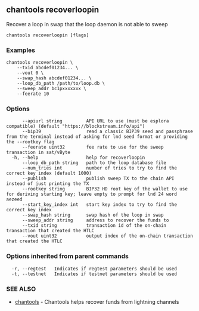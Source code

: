 ## chantools recoverloopin

Recover a loop in swap that the loop daemon is not able to sweep

```
chantools recoverloopin [flags]
```

### Examples

```
chantools recoverloopin \
	--txid abcdef01234... \
	--vout 0 \
	--swap_hash abcdef01234... \
	--loop_db_path /path/to/loop.db \
	--sweep_addr bc1pxxxxxxx \
	--feerate 10
```

### Options

```
      --apiurl string         API URL to use (must be esplora compatible) (default "https://blockstream.info/api")
      --bip39                 read a classic BIP39 seed and passphrase from the terminal instead of asking for lnd seed format or providing the --rootkey flag
      --feerate uint32        fee rate to use for the sweep transaction in sat/vByte
  -h, --help                  help for recoverloopin
      --loop_db_path string   path to the loop database file
      --num_tries int         number of tries to try to find the correct key index (default 1000)
      --publish               publish sweep TX to the chain API instead of just printing the TX
      --rootkey string        BIP32 HD root key of the wallet to use for deriving starting key; leave empty to prompt for lnd 24 word aezeed
      --start_key_index int   start key index to try to find the correct key index
      --swap_hash string      swap hash of the loop in swap
      --sweep_addr string     address to recover the funds to
      --txid string           transaction id of the on-chain transaction that created the HTLC
      --vout uint32           output index of the on-chain transaction that created the HTLC
```

### Options inherited from parent commands

```
  -r, --regtest   Indicates if regtest parameters should be used
  -t, --testnet   Indicates if testnet parameters should be used
```

### SEE ALSO

* [chantools](chantools.md)	 - Chantools helps recover funds from lightning channels

